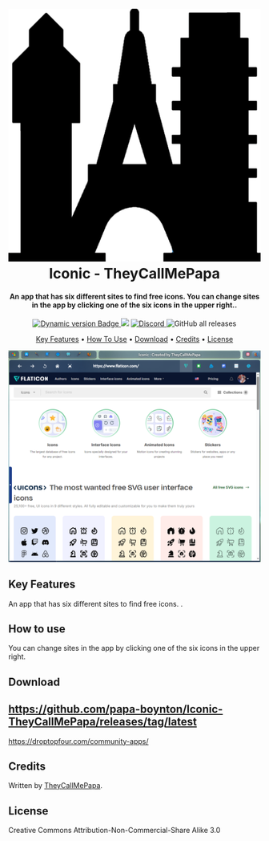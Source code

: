 <h1 align="center">
  <br>
  <picture>
  <source media="(prefers-color-scheme: dark)" srcset="Images/LogoLight.png">
  <img alt="Shows black picture in light color mode and a white picture in dark color mode." src="Images/LogoDark.png">
  </picture>
  <!--a href="#"><img src="Images/Logo.png" alt="Logo" width="200"></a-->
  <br>
  Iconic - TheyCallMePapa
  <br>
</h1>

<h4 align="center">An app that has six different sites to find free icons. You can change sites in the app by clicking one of the six icons in the upper right..</h4>

<p align="center">
  <a href="https://droptopfour.com/community-apps">
    <img alt="Dynamic version Badge" src="https://img.shields.io/badge/dynamic/json?url=https%3A%2F%2Fraw.githubusercontent.com%2FDroptop-Four%2FGlobalData%2Fmain%2Fdata%2Fcommunity_apps%2Fcommunity_apps.json&query=%24.apps%5B%3F(%40.app.name%20%3D%3D%20'Iconic')%5D.app.version&prefix=v&label=Version&color=43ff64">
  </a>
  <a href="https://droptopfour.com"><img src="https://img.shields.io/badge/Droptop%20Four%20Website-43ff64"></a>
  <a href="https://droptopfour.com/discord">
      <img alt="Discord" src="https://img.shields.io/discord/800124057923485728">
  </a>
  <img alt="GitHub all releases" src="https://img.shields.io/github/downloads/papa-boynton/IdleScreen-TheyCallMePapa/total">
</p>

<p align="center">
  <a href="#key-features">Key Features</a> •
  <a href="#how-to-use">How To Use</a> •
  <a href="#download">Download</a> •
  <a href="#credits">Credits</a> •
  <a href="#license">License</a>
</p>

![screenshot](Images/ScreenShot.png)

## Key Features
An app that has six different sites to find free icons. .

## How to use
You can change sites in the app by clicking one of the six icons in the upper right.

## Download
## https://github.com/papa-boynton/Iconic-TheyCallMePapa/releases/tag/latest
https://droptopfour.com/community-apps/

## Credits
Written by [TheyCallMePapa](https://github.com/papa-boynton).

## License
Creative Commons Attribution-Non-Commercial-Share Alike 3.0
